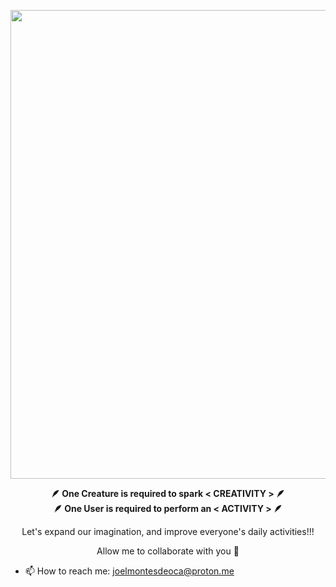 <p align="center">
<img width="750" src="https://github.com/JoelMdO/JoelMdO/assets/122069243/10ee53ca-bbe3-4a98-a161-c6ac483f3ab4">
</p>

<p align="center">
<b>🪶 One Creature is required to spark < CREATIVITY > 🪶</b><br>
<b>🪶 One User is required to perform an < ACTIVITY > 🪶 </b><br>
</p>

<p align="center">Let's expand our imagination, and improve everyone's daily activities!!!</p> 


<p align="center">Allow me to collaborate with you 🤝
</b><br><p/>

- 📫 How to reach me: joelmontesdeoca@proton.me

